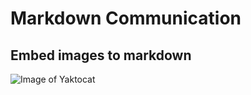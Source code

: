 # Markdown Communication

## Embed images to markdown
![Image of Yaktocat](https://octodex.github.com/images/yaktocat.png)
